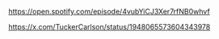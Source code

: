 https://open.spotify.com/episode/4vubYiCJ3Xer7rfNB0whvf

https://x.com/TuckerCarlson/status/1948065573604343978
